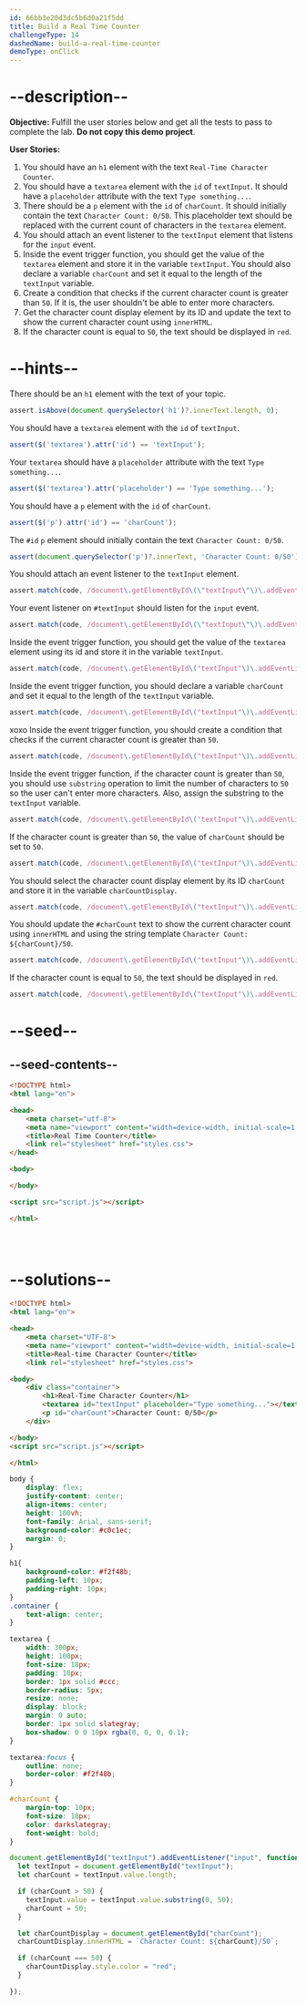 ```yaml
---
id: 66bb3e20d3dc5b6d0a21f5dd
title: Build a Real Time Counter
challengeType: 14
dashedName: build-a-real-time-counter
demoType: onClick
---
```


# --description--

**Objective:** Fulfill the user stories below and get all the tests to pass to complete the lab. **Do not copy this demo project**.

**User Stories:**

1. You should have an `h1` element with the text `Real-Time Character Counter`.
1. You should have a `textarea` element with the `id` of `textInput`. It should have a `placeholder` attribute with the text `Type something...`.
1. There should be a `p` element with the `id` of `charCount`. It should initially contain the text `Character Count: 0/50`. This placeholder text should be replaced with the current count of characters in the `textarea` element.
1. You should attach an event listener to the `textInput` element that listens for the `input` event. 
1. Inside the event trigger function, you should get the value of the `textarea` element and store it in the variable `textInput`. You should also declare a variable `charCount` and set it equal to the length of the `textInput` variable.
1. Create a condition that checks if the current character count is greater than `50`. If it is, the user shouldn't be able to enter more characters. 
1. Get the character count display element by its ID and update the text to show the current character count using `innerHTML`.
1. If the character count is equal to `50`, the text should be displayed in `red`. 

# --hints--

There should be an `h1` element with the text of your topic.

```js
assert.isAbove(document.querySelector('h1')?.innerText.length, 0);
```

You should have a `textarea` element with the `id` of `textInput`. 

```js
assert($('textarea').attr('id') == 'textInput');
```

Your `textarea` should have a `placeholder` attribute with the text `Type something...`.
    
```js
assert($('textarea').attr('placeholder') == 'Type something...');
```

You should have a `p` element with the `id` of `charCount`. 

```js
assert($('p').attr('id') == 'charCount');
```

The `#id` `p` element should initially contain the text `Character Count: 0/50`.

```js
assert(document.querySelector('p')?.innerText, 'Character Count: 0/50');
```

You should attach an event listener to the `textInput` element.

```js
assert.match(code, /document\.getElementById\(\"textInput\"\)\.addEventListener/);
```

Your event listener on `#textInput` should listen for the `input` event.

```js
assert.match(code, /document\.getElementById\(\"textInput\"\)\.addEventListener\(\"input\"/);
```

Inside the event trigger function, you should get the value of the `textarea` element using its id and store it in the variable `textInput`. 

```js
assert.match(code, /document\.getElementById\("textInput"\)\.addEventListener\("input",\s*function\s*\(\)\s*{\s+let\s+textInput\s*=\s*document\.getElementById\("textInput"\);/);
```

Inside the event trigger function, you should declare a variable `charCount` and set it equal to the length of the `textInput` variable.

```js
assert.match(code, /document\.getElementById\("textInput"\)\.addEventListener\("input",\s*function\s*\(\)\s*{\s+let\s+textInput\s*=\s*document\.getElementById\("textInput"\);\s+let\s+charCount\s*=\s*textInput\.value\.length;/);
```

xoxo Inside the event trigger function, you should create a condition that checks if the current character count is greater than `50`. 

```js
assert.match(code, /document\.getElementById\("textInput"\)\.addEventListener\("input",\s*function\s*\(\)\s*{\s+let\s+textInput\s*=\s*document\.getElementById\("textInput"\);\s+let\s+charCount\s*=\s*textInput\.value\.length;\s+if\s*\(charCount\s*>\s*50\)\s*\{/);
```

Inside the event trigger function, if the character count is greater than `50`, you should use `substring` operation to limit the number of characters to `50` so the user can't enter more characters. Also, assign the substring to the `textInput` variable.

```js
assert.match(code, /document\.getElementById\("textInput"\)\.addEventListener\("input",\s*function\s*\(\)\s*{\s+let\s+textInput\s*=\s*document\.getElementById\("textInput"\);\s+let\s+charCount\s*=\s*textInput\.value\.length;\s+if\s*\(charCount\s*>\s*50\)\s*\{\s+textInput\.value\s*=\s*textInput\.value\.substring\(0,\s*50\);/);
```

If the character count is greater than `50`, the value of `charCount` should be set to `50`.

```js
assert.match(code, /document\.getElementById\("textInput"\)\.addEventListener\("input",\s*function\s*\(\)\s*{\s+let\s+textInput\s*=\s*document\.getElementById\("textInput"\);\s+let\s+charCount\s*=\s*textInput\.value\.length;\s+if\s*\(charCount\s*>\s*50\)\s*\{\s+textInput\.value\s*=\s*textInput\.value\.substring\(0,\s*50\);\s+charCount\s*=\s*50;/);
```

You should select the character count display element by its ID `charCount` and store it in the variable `charCountDisplay`.

```js
assert.match(code, /document\.getElementById\("textInput"\)\.addEventListener\("input",\s*function\s*\(\)\s*{\s+let\s+textInput\s*=\s*document\.getElementById\("textInput"\);\s+let\s+charCount\s*=\s*textInput\.value\.length;\s+if\s*\(charCount\s*>\s*50\)\s*\{\s+textInput\.value\s*=\s*textInput\.value\.substring\(0,\s*50\);\s+charCount\s*=\s*50;\s*}\s+let\s+charCountDisplay\s*=\s*document\.getElementById\("charCount"\);/);
```

You should update the `#charCount` text to show the current character count using `innerHTML` and using the string template `Character Count: ${charCount}/50`.

```js
assert.match(code, /document\.getElementById\("textInput"\)\.addEventListener\("input",\s*function\s*\(\)\s*{\s+let\s+textInput\s*=\s*document\.getElementById\("textInput"\);\s+let\s+charCount\s*=\s*textInput\.value\.length;\s+if\s*\(charCount\s*>\s*50\)\s*\{\s+textInput\.value\s*=\s*textInput\.value\.substring\(0,\s*50\);\s+charCount\s*=\s*50;\s*}\s+let\s+charCountDisplay\s*=\s*document\.getElementById\("charCount"\);\s+charCountDisplay\.innerHTML\s*=\s*`Character Count:\s*\${charCount}\/50`;/);
```

If the character count is equal to `50`, the text should be displayed in `red`.

```js
assert.match(code, /document\.getElementById\("textInput"\)\.addEventListener\("input",\s*function\s*\(\)\s*{\s+let\s+textInput\s*=\s*document\.getElementById\("textInput"\);\s+let\s+charCount\s*=\s*textInput\.value\.length;\s+if\s*\(charCount\s*>\s*50\)\s*\{\s+textInput\.value\s*=\s*textInput\.value\.substring\(0,\s*50\);\s+charCount\s*=\s*50;\s*}\s+let\s+charCountDisplay\s*=\s*document\.getElementById\("charCount"\);\s+charCountDisplay\.innerHTML\s*=\s*`Character Count:\s*\${charCount}\/50`;\s+if\s*\(charCount\s*===\s*50\)\s*\{\s+charCountDisplay\.style\.color\s*=\s*"red";\s*}/);
```

# --seed--

## --seed-contents--

```html
<!DOCTYPE html>
<html lang="en">

<head>
    <meta charset="utf-8">
    <meta name="viewport" content="width=device-width, initial-scale=1.0">
    <title>Real Time Counter</title>
    <link rel="stylesheet" href="styles.css">
</head>

<body>

</body>

<script src="script.js"></script>

</html>
```

```css

```

```js
    
```

# --solutions--

```html
<!DOCTYPE html>
<html lang="en">

<head>
    <meta charset="UTF-8">
    <meta name="viewport" content="width=device-width, initial-scale=1.0">
    <title>Real-time Character Counter</title>
    <link rel="stylesheet" href="styles.css">

<body>
    <div class="container">
        <h1>Real-Time Character Counter</h1>
        <textarea id="textInput" placeholder="Type something..."></textarea>
        <p id="charCount">Character Count: 0/50</p>
    </div>

</body>
<script src="script.js"></script>

</html>
```

```css
body {
    display: flex;
    justify-content: center;
    align-items: center;
    height: 100vh;
    font-family: Arial, sans-serif;
    background-color: #c0c1ec;
    margin: 0;
}

h1{
    background-color: #f2f48b;
    padding-left: 10px;
    padding-right: 10px;
}
.container {
    text-align: center;
}

textarea {
    width: 300px;
    height: 100px;
    font-size: 18px;
    padding: 10px;
    border: 1px solid #ccc;
    border-radius: 5px;
    resize: none;
    display: block;
    margin: 0 auto;
    border: 1px solid slategray;
    box-shadow: 0 0 10px rgba(0, 0, 0, 0.1);
}

textarea:focus {
    outline: none;
    border-color: #f2f48b;
}

#charCount {
    margin-top: 10px;
    font-size: 18px;
    color: darkslategray;
    font-weight: bold;
}
```

```js
document.getElementById("textInput").addEventListener("input", function () {
  let textInput = document.getElementById("textInput");
  let charCount = textInput.value.length;

  if (charCount > 50) {
    textInput.value = textInput.value.substring(0, 50);
    charCount = 50;
  }

  let charCountDisplay = document.getElementById("charCount");
  charCountDisplay.innerHTML = `Character Count: ${charCount}/50`;

  if (charCount === 50) {
    charCountDisplay.style.color = "red";
  } 

});
```
